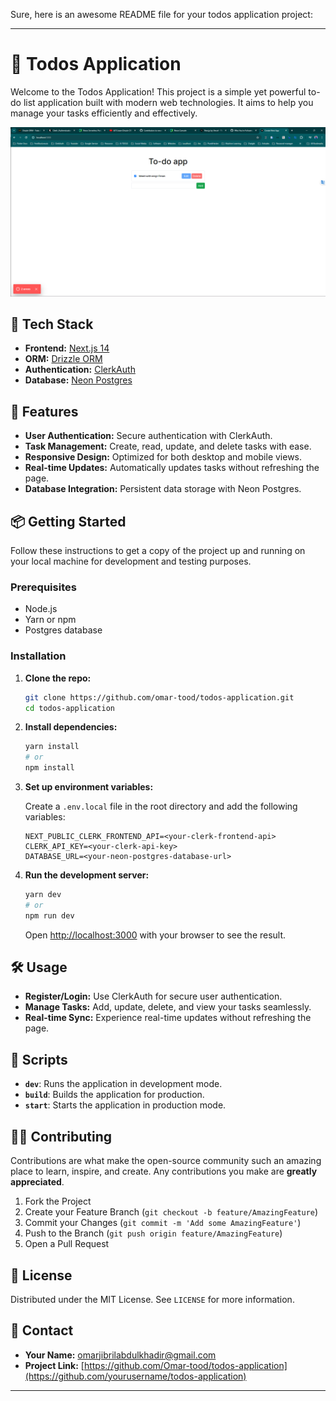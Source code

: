Sure, here is an awesome README file for your todos application project:

---

# 📝 Todos Application

Welcome to the Todos Application! This project is a simple yet powerful to-do list application built with modern web technologies. It aims to help you manage your tasks efficiently and effectively.

![Todos Application Screenshot](./public/Screenshot%202024-05-29%20001456.png)


## 🚀 Tech Stack

- **Frontend:** [Next.js 14](https://nextjs.org/)
- **ORM:** [Drizzle ORM](https://github.com/drizzle-team/drizzle-orm)
- **Authentication:** [ClerkAuth](https://clerk.dev/)
- **Database:** [Neon Postgres](https://neon.tech/)

## 🌟 Features

- **User Authentication:** Secure authentication with ClerkAuth.
- **Task Management:** Create, read, update, and delete tasks with ease.
- **Responsive Design:** Optimized for both desktop and mobile views.
- **Real-time Updates:** Automatically updates tasks without refreshing the page.
- **Database Integration:** Persistent data storage with Neon Postgres.

## 📦 Getting Started

Follow these instructions to get a copy of the project up and running on your local machine for development and testing purposes.

### Prerequisites

- Node.js
- Yarn or npm
- Postgres database

### Installation

1. **Clone the repo:**

    ```sh
    git clone https://github.com/omar-tood/todos-application.git
    cd todos-application
    ```

2. **Install dependencies:**

    ```sh
    yarn install
    # or
    npm install
    ```

3. **Set up environment variables:**

    Create a `.env.local` file in the root directory and add the following variables:

    ```env
    NEXT_PUBLIC_CLERK_FRONTEND_API=<your-clerk-frontend-api>
    CLERK_API_KEY=<your-clerk-api-key>
    DATABASE_URL=<your-neon-postgres-database-url>
    ```

4. **Run the development server:**

    ```sh
    yarn dev
    # or
    npm run dev
    ```

    Open [http://localhost:3000](http://localhost:3000) with your browser to see the result.

## 🛠 Usage

- **Register/Login:** Use ClerkAuth for secure user authentication.
- **Manage Tasks:** Add, update, delete, and view your tasks seamlessly.
- **Real-time Sync:** Experience real-time updates without refreshing the page.

## 📜 Scripts

- **`dev`**: Runs the application in development mode.
- **`build`**: Builds the application for production.
- **`start`**: Starts the application in production mode.

## 🧑‍💻 Contributing

Contributions are what make the open-source community such an amazing place to learn, inspire, and create. Any contributions you make are **greatly appreciated**.

1. Fork the Project
2. Create your Feature Branch (`git checkout -b feature/AmazingFeature`)
3. Commit your Changes (`git commit -m 'Add some AmazingFeature'`)
4. Push to the Branch (`git push origin feature/AmazingFeature`)
5. Open a Pull Request

## 📝 License

Distributed under the MIT License. See `LICENSE` for more information.

## 📧 Contact

- **Your Name:** [omarjibrilabdulkhadir@gmail.com](mailto:your-email@example.com)
- **Project Link:** [https://github.com/Omar-tood/todos-application](https://github.com/yourusername/todos-application)

---

